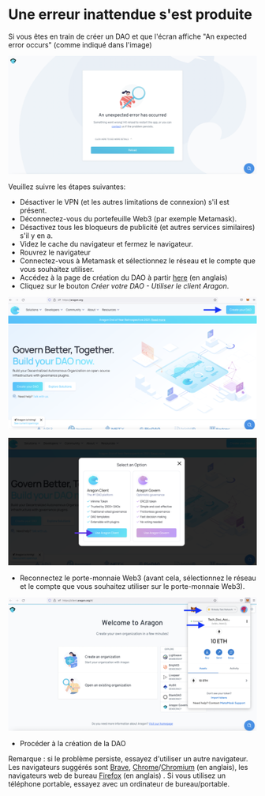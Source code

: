# Une erreur inattendue s'est produite

Si vous êtes en train de créer un DAO et que l'écran affiche "An expected error occurs" (comme indiqué dans l'image)

![](<../../../.gitbook/assets/Schermata 2022-02-03 alle 08.48.36 (1).png>)

Veuillez suivre les étapes suivantes:

* Désactiver le VPN (et les autres limitations de connexion) s'il est présent.
* Déconnectez-vous du portefeuille Web3 (par exemple Metamask).
* Désactivez tous les bloqueurs de publicité (et autres services similaires) s'il y en a.
* Videz le cache du navigateur et fermez le navigateur.
* Rouvrez le navigateur
* Connectez-vous à Metamask et sélectionnez le réseau et le compte que vous souhaitez utiliser.
* Accédez à la page de création du DAO à partir [here](https://aragon.org) (en anglais)
* Cliquez sur le bouton _Créer votre DAO - Utiliser le client Aragon_.

![Cliquez sur le bouton Create a DAO (Créer un DAO)](<../../../.gitbook/assets/Schermata 2022-02-03 alle 09.15.03.png>)

![Cliquez sur le bouton Client Aragon](<../../../.gitbook/assets/Schermata 2022-02-03 alle 09.08.30 (2).png>)

* Reconnectez le porte-monnaie Web3 (avant cela, sélectionnez le réseau et le compte que vous souhaitez utiliser sur le porte-monnaie Web3).

![Sélectionnez le réseau et le compte sur votre portefeuille web3 (aka metamask)](<../../../.gitbook/assets/Schermata 2022-02-03 alle 09.13.16.png>)

* Procéder à la création de la DAO

Remarque : si le problème persiste, essayez d'utiliser un autre navigateur. Les navigateurs suggérés sont [Brave](https://brave.com), [Chrome](https://www.google.com/chrome/)/[Chromium](https://www.chromium.org/getting-involved/download-chromium) (en anglais), les navigateurs web de bureau [Firefox](https://www.mozilla.org/firefox/) (en anglais) . Si vous utilisez un téléphone portable, essayez avec un ordinateur de bureau/portable.
